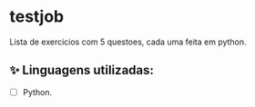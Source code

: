 # testjob

Lista de exercicios com 5 questoes, cada uma feita em python. <br>

## ✨ Linguagens utilizadas:

-   [ ] Python.
